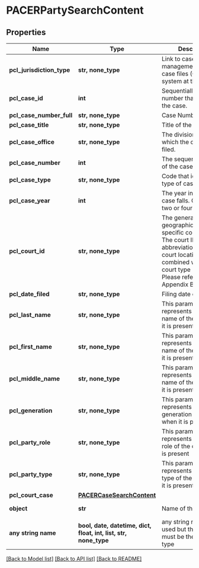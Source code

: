 # PACERPartySearchContent


## Properties
Name | Type | Description | Notes
------------ | ------------- | ------------- | -------------
**pcl_jurisdiction_type** | **str, none_type** | Link to case in the case management/electronic case files (CM/ECF) system at the court. | 
**pcl_case_id** | **int** | Sequentially generated number that identifies the case. | 
**pcl_case_number_full** | **str, none_type** | Case Number. | 
**pcl_case_title** | **str, none_type** | Title of the case. | 
**pcl_case_office** | **str, none_type** | The divisional office in which the case was filed. | 
**pcl_case_number** | **int** | The sequence number of the case. | 
**pcl_case_type** | **str, none_type** | Code that identifies the type of case. | 
**pcl_case_year** | **int** | The year in which the case falls. Could be two or four digit. | 
**pcl_court_id** | **str, none_type** | The general geographical region or specific court district. The court ID is the abbreviation of the court location combined with the court type (dc or bk). Please refer the Appendix B | 
**pcl_date_filed** | **str, none_type** | Filing date of the case. | 
**pcl_last_name** | **str, none_type** | This parameter represents the last name of the case when it is present | 
**pcl_first_name** | **str, none_type** | This parameter represents the first name of the case when it is present | 
**pcl_middle_name** | **str, none_type** | This parameter represents the middle name of the case when it is present | 
**pcl_generation** | **str, none_type** | This parameter represents the generation of the case when it is present | 
**pcl_party_role** | **str, none_type** | This parameter represents the party role of the case when it is present | 
**pcl_party_type** | **str, none_type** | This parameter represents the party type of the case when it is present | 
**pcl_court_case** | [**PACERCaseSearchContent**](PACERCaseSearchContent.md) |  | 
**object** | **str** | Name of the object | defaults to "PACERPartySearchContent"
**any string name** | **bool, date, datetime, dict, float, int, list, str, none_type** | any string name can be used but the value must be the correct type | [optional]

[[Back to Model list]](../README.md#documentation-for-models) [[Back to API list]](../README.md#documentation-for-api-endpoints) [[Back to README]](../README.md)


